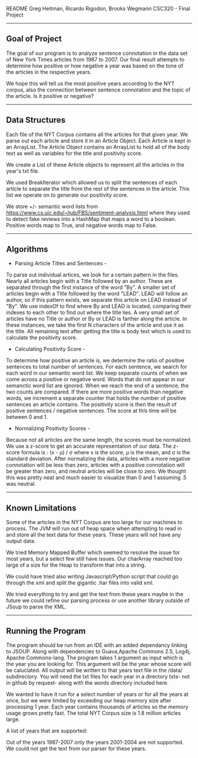 README
Greg Heitman, Ricardo Rigodon, Brooks Wegmann
CSC320 - Final Project


----------------
Goal of Project
----------------

The goal of our program is to analyze sentence connotation in the data set of New York Times 
articles from 1987 to 2007. Our final result attempts to determine how positive or how negative a year was based on the tone of the articles in the respective years. 

We hope this will tell us the most positive years according to the NYT corpus, also the connection between sentence connotation and the topic of the article. Is it positive or negative?


---------------
Data Structures
---------------

Each file of the NYT Corpus contains all the articles for that given year. We parse out each article and store it in an Article Object. Each Article is kept in an ArrayList. The Article Object contains an ArrayList<String> to hold all of the body text as well as variables for the title and positivity score.

We create a List of these Article objects to represent all the articles in the year's txt file.

We used BreakIterator which allowed us to split the sentences of each article to separate the title from the rest of the sentences in the article. This list we operate on to generate our positivity score.

We store +/- semantic word lists from <https://www.cs.uic.edu/~liub/FBS/sentiment-analysis.html> where they used to detect fake reviews into a HashMap that maps a word to a boolean. Positive words map to True, and negative words map to False.

----------
Algorithms
----------

- Parsing Article Titles and Sentences -

To parse out individual artices, we look for a certain pattern in the files. Nearly all articles begin with a Title followed by an author. These are separated through the first instance of the word "By". A smaller set of articles begin with a Title followed by the word "LEAD". LEAD will follow an author, so if this pattern exists, we separate this article on LEAD instead of "By". We use indexOf to find where By and LEAD is located, comparing their indexes to each other to find out where the title lies. A very small set of articles have no Title or author or By or LEAD is farther along the article. In these instances, we take the first N characters of the article and use it as the title. All remaining text after getting the title is body text which is used to calculate the positivity score. 

- Calculating Positivity Score -

To determine how positive an article is, we determine the ratio of positive sentences to total number of sentences. For each sentence, we search for each word in our semantic word list. We keep separate counts of when we come across a positive or negative word. Words that do not appear in our semanctic word list are ignored. When we reach the end of a sentence, the two counts are compared. If there are more positive words than negative words, we increment a separate counter that holds the number of positive sentences an article contains. The positivity score is then the result of positive sentences / negative sentences. The score at this time will be between 0 and 1.


- Normalizing Positivity Scores -

Because not all articles are the same length, the scores must be normalized. We use a z-score to get an accurate representation of our data. The z-score formula is : (x - µ) / σ where x is the score, µ is the mean, and σ is the standard deviation.
After normalizing the data, articles with a more negative connotation will be less than zero, articles with a positive connotation will be greater than zero, and neutral articles will be close to zero. We thought this was pretty neat and much easier to visualize than 0 and 1 assuming .5 was neutral. 

-----------------
Known Limitations
-----------------

Some of the articles in the NYT Corpus are too large for our machines to process. The JVM will run out of heap space when attempting to read in and store all the text data for these years. These years will not have any output data.

We tried Memory Mapped Buffer which seemed to resolve the issue for most years, but a select few still have issues. Our charArray reached too large of a size for the Heap to transform that into a string.

We could have tried also writing Javascript/Python script that could go through the xml and split the gigantic .har files into valid xml. 

We tried everything to try and get the text from these years maybe in the future we could refine our parsing process or use another library outside of JSoup to parse the XML. 


-------------------
Running the Program
--------------------

The program should be run from an IDE with an added dependancy linking to JSOUP. Along with dependencies to Guava,Apache Commons 2.5, Log4j, Apache Commons-lang. The program takes 1 argument as input which is the year you are looking for. This argument will be the year whose score will be caluclated. All output will be written to that years text file in the /data/ subdirectory. You will need the txt files for each year in a directory txts- not in github by request- along with the words directory included here.

We wanted to have it run for a select number of years or for all the years at once, but we were limited by exceeding our heap memory size after processing 1 year. Each year contains thousands of articles so the memory usage grows pretty fast. The total NYT Corpus size is 1.8 million articles large.

A list of years that are supported:

Out of the years 1987-2007 only the years 2001-2004 are not supported. We could not get the text from our parser for these years.



